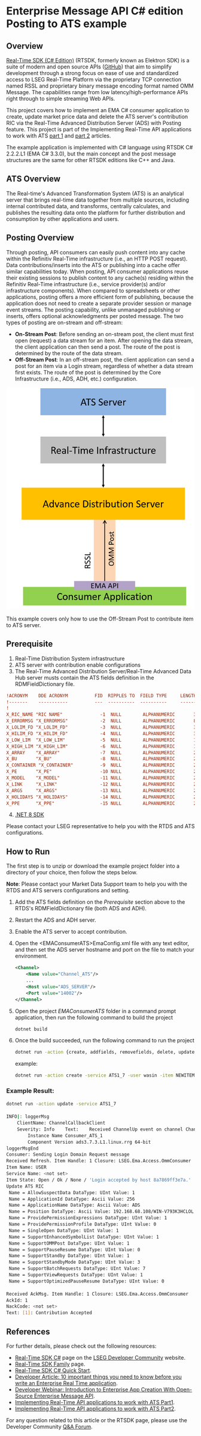 # Enterprise Message API C# edition Posting to ATS example

## Overview

[Real-Time SDK (C# Edition)](https://developers.lseg.com/en/api-catalog/refinitiv-real-time-opnsrc/refinitiv-real-time-csharp-sdk) (RTSDK, formerly known as Elektron SDK) is a suite of modern and open source APIs ([GitHub](https://github.com/Refinitiv/Real-Time-SDK)) that aim to simplify development through a strong focus on ease of use and standardized access to LSEG Real-Time Platform via the proprietary TCP connection named RSSL and proprietary binary message encoding format named OMM Message. The capabilities range from low latency/high-performance APIs right through to simple streaming Web APIs.

This project covers how to implement an EMA C# consumer application to create, update market price data and delete the ATS server's contribution RIC via the Real-Time Advanced Distribution Server (ADS) with Posting feature. This project is part of the Implementing Real-Time API applications to work with ATS [part 1](https://developers.lseg.com/en/article-catalog/article/implementing-elektron-api-applications-work-ats-part-1) and [part 2](https://developers.lseg.com/en/article-catalog/article/implementing-elektron-api-applications-work-ats-part-2) articles.

The example application is implemented with C# language using RTSDK C# 2.2.2.L1 (EMA C# 3.3.0), but the main concept and the post message structures are the same for other RTSDK editions like C++ and Java.

## ATS Overview

The Real-time's Advanced Transformation System (ATS) is an analytical server that brings real-time data together from multiple sources, including internal contributed data, and transforms, centrally calculates, and publishes the resulting data onto the platform for further distribution and consumption by other applications and users.

## Posting Overview

Through posting, API consumers can easily push content into any cache within the Refinitiv Real-Time infrastructure  (i.e., an HTTP POST request). Data contributions/inserts into the ATS or publishing into a cache offer similar capabilities today. When posting, API consumer applications reuse their existing sessions to publish content to any cache(s) residing within the Refinitiv Real-Time infrastructure (i.e., service provider(s) and/or infrastructure components). When compared to spreadsheets or other applications, posting offers a more efficient form of publishing, because the application does not need to create a separate provider session or manage event streams. The posting capability, unlike unmanaged publishing or inserts, offers optional acknowledgments per posted message. The two types of posting are on-stream and off-stream:

- **On-Stream Post**: Before sending an on-stream post, the client must first open (request) a data stream for an item. After opening the data stream, the client application can then send a post. The route of the post is determined by the route of the data stream.
- **Off-Stream Post**: In an off-stream post, the client application can send a post for an item via a Login stream, regardless of whether a data stream first exists. The route of the post is determined by the Core Infrastructure (i.e., ADS, ADH, etc.) configuration.

![figure-1](images/ats_diagram_1.png "ATS connection diagram")

This example covers only how to use the Off-Stream Post to contribute item to ATS server.

## Prerequisite 
1. Real-Time Distribution System infrastructure
2. ATS server with contribution enable configurations
3. The Real-Time Advanced Distribution Server/Real-Time Advanced Data Hub server musts contain the ATS fields definition in the RDMFieldDictionary file.

```ini
!ACRONYM    DDE ACRONYM          FID  RIPPLES TO  FIELD TYPE     LENGTH  RWF TYPE   RWF LEN
!-------    -----------          ---  ----------  ----------     ------  --------   -------
!
X_RIC_NAME "RIC NAME"              -1  NULL        ALPHANUMERIC       32  RMTES_STRING    32
X_ERRORMSG "X_ERRORMSG"            -2  NULL        ALPHANUMERIC       80  RMTES_STRING    80
X_LOLIM_FD "X_LOLIM_FD"            -3  NULL        ALPHANUMERIC       3   RMTES_STRING    3
X_HILIM_FD "X_HILIM_FD"            -4  NULL        ALPHANUMERIC       3   RMTES_STRING    3
X_LOW_LIM  "X_LOW_LIM"             -5  NULL        ALPHANUMERIC       17  RMTES_STRING    17
X_HIGH_LIM "X_HIGH_LIM"            -6  NULL        ALPHANUMERIC       17  RMTES_STRING    17
X_ARRAY    "X_ARRAY"               -7  NULL        ALPHANUMERIC       25  RMTES_STRING    25
X_BU       "X_BU"                  -8  NULL        ALPHANUMERIC       20  RMTES_STRING    20
X_CONTAINER "X_CONTAINER"          -9  NULL        ALPHANUMERIC       20  RMTES_STRING    20
X_PE       "X_PE"                  -10 NULL        ALPHANUMERIC       20  RMTES_STRING    20
X_MODEL    "X_MODEL"               -11 NULL        ALPHANUMERIC       20  RMTES_STRING    20
X_LINK     "X_LINK"                -12 NULL        ALPHANUMERIC       20  RMTES_STRING    20
X_ARGS     "X_ARGS"                -13 NULL        ALPHANUMERIC       20  RMTES_STRING    20
X_HOLIDAYS "X_HOLIDAYS"            -14 NULL        ALPHANUMERIC       255 RMTES_STRING    255
X_PPE      "X_PPE"                 -15 NULL        ALPHANUMERIC       20  RMTES_STRING    20
```
4. [.NET 8 SDK](https://dotnet.microsoft.com/en-us/download/dotnet/8.0)

Please contact your LSEG representative to help you with the RTDS and ATS configurations.

## How to Run

The first step is to unzip or download the example project folder into a directory of your choice, then follow the steps below.

**Note**: Please contact your Market Data Support team to help you with the RTDS and ATS servers configurations and setting.

1. Add the ATS fields definition on the *Prerequisite* section above to the RTDS's RDMFieldDictionary file (both ADS and ADH).
2. Restart the ADS and ADH server.
3. Enable the ATS server to accept contribution.
4. Open the &lt;EMAConsumerATS&gt;EmaConfig.xml file with any text editor, and then set the ADS server hostname and port on the file to match your environment.

    ```xml
    <Channel>
        <Name value="Channel_ATS"/>
        ...
        <Host value="ADS_SERVER"/>
        <Port value="14002"/>
    </Channel>
    ```
5. Open the project *EMAConsumerATS* folder in a command prompt application, then run the following command to build the project

    ```bash
    dotnet build
    ```
6. Once the build succeeded, run the following command to run the  project

    ```bash
    dotnet run -action {create, addfields, removefields, delete, update} -service {ATS Service name} -user {DACS Username } -item {RIC name to interact with ATS}
    ```

    example:

    ```bash
    dotnet run -action create -service ATS1_7 -user wasin -item NEWITEM.RIC
    ```
    
### Example Result:

```bash
dotnet run -action update -service ATS1_7

INFO|: loggerMsg
    ClientName: ChannelCallbackClient
    Severity: Info    Text:    Received ChannelUp event on channel Channel_1
        Instance Name Consumer_ATS_1
        Component Version ads3.7.3.L1.linux.rrg 64-bit
loggerMsgEnd
Consumer: Sending Login Domain Request message
Received Refresh. Item Handle: 1 Closure: LSEG.Ema.Access.OmmConsumer
Item Name: USER
Service Name: <not set>
Item State: Open / Ok / None / 'Login accepted by host 8a7869ff3e7a.'
Update ATS RIC
 Name = AllowSuspectData DataType: UInt Value: 1
 Name = ApplicationId DataType: Ascii Value: 256
 Name = ApplicationName DataType: Ascii Value: ADS
 Name = Position DataType: Ascii Value: 192.168.68.108/WIN-V793K3HCLOL
 Name = ProvidePermissionExpressions DataType: UInt Value: 1
 Name = ProvidePermissionProfile DataType: UInt Value: 0
 Name = SingleOpen DataType: UInt Value: 1
 Name = SupportEnhancedSymbolList DataType: UInt Value: 1
 Name = SupportOMMPost DataType: UInt Value: 1
 Name = SupportPauseResume DataType: UInt Value: 0
 Name = SupportStandby DataType: UInt Value: 1
 Name = SupportStandbyMode DataType: UInt Value: 3
 Name = SupportBatchRequests DataType: UInt Value: 7
 Name = SupportViewRequests DataType: UInt Value: 1
 Name = SupportOptimizedPauseResume DataType: UInt Value: 0

Received AckMsg. Item Handle: 1 Closure: LSEG.Ema.Access.OmmConsumer
AckId: 1
NackCode: <not set>
Text: [1]: Contribution Accepted
```

## <a id="references"></a>References

For further details, please check out the following resources:
- [Real-Time SDK C#](https://developers.lseg.com/en/api-catalog/refinitiv-real-time-opnsrc/refinitiv-real-time-csharp-sdk) page on the [LSEG Developer Community](https://developers.lseg.com/) website.
- [Real-Time SDK Family](https://developers.lseg.com/en/use-cases-catalog/refinitiv-real-time) page.
- [Real-Time SDK C# Quick Start](https://developers.lseg.com/en/api-catalog/refinitiv-real-time-opnsrc/refinitiv-real-time-csharp-sdk/quick-start).
- [Developer Article: 10 important things you need to know before you write an Enterprise Real Time application](https://developers.lseg.com/article/10-important-things-you-need-know-you-write-elektron-real-time-application).
- [Developer Webinar: Introduction to Enterprise App Creation With Open-Source Enterprise Message API](https://www.youtube.com/watch?v=2pyhYmgHxlU).
- [Implementing Real-Time API applications to work with ATS Part1](https://developers.lseg.com/en/article-catalog/article/implementing-elektron-api-applications-work-ats-part-1).
- [Implementing Real-Time API applications to work with ATS Part2](https://developers.lseg.com/en/article-catalog/article/implementing-elektron-api-applications-work-ats-part-2).

For any question related to this article or the RTSDK page, please use the Developer Community [Q&A Forum](https://community.developers.refinitiv.com/).
